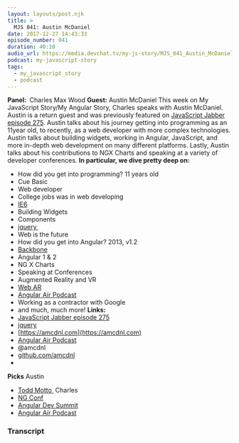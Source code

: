```yaml
---
layout: layouts/post.njk
title: >
  MJS 041: Austin McDaniel
date: 2017-12-27 14:43:33
episode_number: 041
duration: 40:10
audio_url: https://media.devchat.tv/my-js-story/MJS_041_Austin_McDaniel.mp3
podcast: my-javascript-story
tags:
  - my_javascript_story
  - podcast
---
```


**Panel:&nbsp;** Charles Max Wood **Guest:** Austin McDaniel This week on My JavaScript Story/My Angular Story, Charles speaks with Austin McDaniel. Austin is a return guest and was previously featured on [JavaScript Jabber episode 275](https://devchat.tv/js-jabber/jsj-275-zones-node-austin-mcdaniel). Austin talks about his journey getting into programming as an 11year old, to recently, as a web developer with more complex technologies. Austin talks about building widgets, working in Angular, JavaScript, and more in-depth web development on many different platforms. Lastly, Austin talks about his contributions to NGX Charts and speaking at a variety of developer conferences. **In particular, we dive pretty deep on:&nbsp;**

- How did you get into programming? 11 years old
- Cue Basic
- Web developer
- College jobs was in web developing
- [IE6](https://en.wikipedia.org/wiki/Internet_Explorer_6)
- Building Widgets
- Components
- [jquery&nbsp;](https://jquery.com)
- Web is the future
- How did you get into Angular? 2013, v1.2
- [Backbone](https://backbonejs.org)
- Angular 1 & 2
- NG X Charts
- Speaking at Conferences
- Augmented Reality and VR
- [Web AR](https://developers.google.com/ar/develop/web/getting-started)
- [Angular Air Podcast](https://angularair.com)
- Working as a contractor with Google
- and much, much more!
  **Links:&nbsp;**
- [JavaScript Jabber episode 275](https://devchat.tv/js-jabber/jsj-275-zones-node-austin-mcdaniel)
- [jquery](https://jquery.com)
- [https://amcdnl.com](https://amcdnl.com)
- [Angular Air Podcast](https://angularair.com)
- @amcdnl
- [github.com/amcdnl](https://github.com/amcdnl)
-

**Picks** Austin

- [Todd Motto&nbsp;](https://toddmotto.com)
  Charles
- [NG Conf](https://www.google.com/url?sa=t&rct=j&q=&esrc=s&source=web&cd=1&cad=rja&uact=8&ved=0ahUKEwj9_6v8h4bYAhUJeSYKHcB5Bs4QFggpMAA&url=https://www.ng-conf.org/&usg=AOvVaw34RuE1IpFFY2kHSIIX8lhS)
- [Angular Dev Summit](https://angulardevsummit.com)
- [Angular Air Podcast](https://angularair.com)

### Transcript
